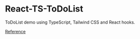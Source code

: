 # React-TS-ToDoList

ToDoList demo using TypeScript, Tailwind CSS and React hooks.

[Reference](https://www.bilibili.com/video/BV1ev41147DQ?spm_id_from=333.337.search-card.all.click)


